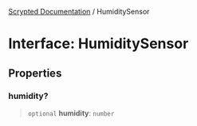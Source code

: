 [Scrypted Documentation](../globals.md) / HumiditySensor

# Interface: HumiditySensor

## Properties

### humidity?

> `optional` **humidity**: `number`
